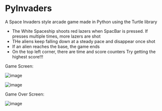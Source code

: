 # PyInvaders

A Space Invaders style arcade game made in Python using the Turtle library
- The White Spaceship shoots red lazers when SpacBar is pressed. If presses multiple times, more lazers are shot
- THe aliens keep falling down at a steady pace and disappear once shot
- If an alien reaches the base, the game ends
- On the top left corner, there are time and score counters
Try getting the highest score!!!

Game Screen:

![image](https://github.com/Dish-Patched/PyInvaders/assets/147008603/8a499f44-5ee1-407a-840a-5ffcdc6b7dd8)

![image](https://github.com/Dish-Patched/PyInvaders/assets/147008603/b99a2d6e-0e9a-470c-a739-3bd17543ebc2)


Game Over Screen:

![image](https://github.com/Dish-Patched/PyInvaders/assets/147008603/8e07f431-b779-4e54-929f-8705768bd7b1)
